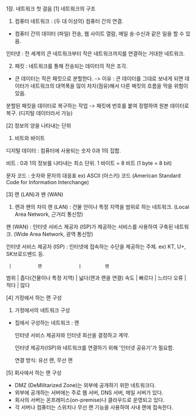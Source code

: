 
1장. 네트워크 첫 걸음
[1] 네트워크의 구조

1) 컴퓨터 네트워크 : (두 대 이상의) 컴퓨터 간의 연결.
- 컴퓨터 간의 데이터 (파일) 전송, 웹 사이트 열람, 메일 송·수신과 같은 일을 할 수 있음.

인터넷 : 전 세계의 큰 네트워크부터 작은 네트워크까지를 연결하는 거대한 네트워크.

2) 패킷 : 네트워크를 통해 전송되는 데이터의 작은 조각.
- 큰 데이터는 작은 패킷으로 분할한다.
-> 이유 : 큰 데이터를 그대로 보내게 되면 데이터가 네트워크의 대역폭을 많이 차지(점유)해서 다른 패킷의 흐름을 막을 위험이 있음.

분할된 패킷을 데이터로 복구하는 작업 -> 패킷에 번호를 붙여 정렬하여 원본 데이터로 복구. (디지털 데이터라서 가능)


[2] 정보의 양을 나타내는 단위

1) 비트와 바이트

디지털 데이터 : 컴퓨터에 사용되는 숫자 0과 1의 집합.

비트  : 0과 1의 정보를 나타내는 최소 단위.
1 바이트 = 8 비트 (1 byte = 8 bit)

문자 코드 : 숫자와 문자의 대응표
ex) ASCII (아스키) 코드 (American Standard Code for Information Interchange)

[3] 랜 (LAN)과 왠 (WAN)

1) 랜과 왠의 차이
랜 (LAN) : 건물 안이나 특정 지역을 범위로 하는 네트워크. (Local Area Network, 근거리 통신망)

왠 (WAN) : 인터넷 서비스 제공자 (ISP)가 제공하는 서비스를 사용하여 구축된 네트워크. (Wide Area Network, 광역 통신망)

인터넷 서비스 제공자 (ISP) : 인터넷에 접속하는 수단을 제공하는 주체.
ex) KT, U+, SK브로드밴드 등.

     |          랜              |         왠
범위 |  좁다(건물이나 특정 지역)  |      넓다(랜과 랜을 연결) 
속도 |          빠르다           |        느리다
오류 |           적다            |         많다

[4] 가정에서 하는 랜 구성

1) 가정에서의 네트워크 구성
- 집에서 구성하는 네트워크 : 랜

  인터넷 서비스 제공자와 인터넷 회선을 결정하고 계약.

  인터넷 제공자(ISP)와 네트워크를 연결하기 위해 '인터넷 공유기'가 필요함.

  연결 방식: 유선 랜, 무선 랜

[5] 회사에서 하는 랜 구성

- DMZ (DeMilitarized Zone)는 외부에 공개하기 위한 네트워크다.
- 외부에 공개하는 서버에는 주로 웹 서버, DNS 서버, 메일 서버가 있다.
- 회사의 서버는 온프레미스(on-premise)나 클라우드로 운영되고 있다.
- 각 서버나 컴퓨터는 스위치나 무선 랜 기능을 사용하여 사내 랜에 접속한다.

